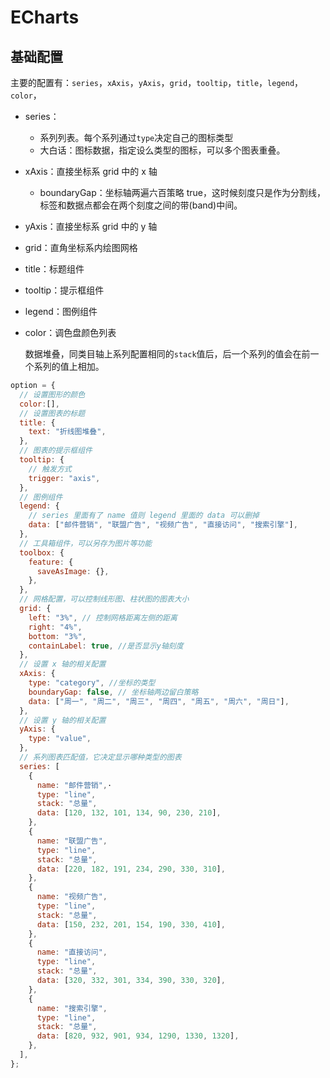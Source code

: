 # ECharts

## 基础配置

主要的配置有：`series`，`xAxis`，`yAxis`，`grid`，`tooltip`，`title`，`legend`，`color`，

- series：
  - 系列列表。每个系列通过`type`决定自己的图标类型
  - 大白话：图标数据，指定设么类型的图标，可以多个图表重叠。
- xAxis：直接坐标系 grid 中的 x 轴
  - boundaryGap：坐标轴两遍六百策略 true，这时候刻度只是作为分割线，标签和数据点都会在两个刻度之间的带(band)中间。
- yAxis：直接坐标系 grid 中的 y 轴
- grid：直角坐标系内绘图网格
- title：标题组件
- tooltip：提示框组件
- legend：图例组件
- color：调色盘颜色列表

  数据堆叠，同类目轴上系列配置相同的`stack`值后，后一个系列的值会在前一个系列的值上相加。

```js
option = {
  // 设置图形的颜色
  color:[],
  // 设置图表的标题
  title: {
    text: "折线图堆叠",
  },
  // 图表的提示框组件
  tooltip: {
    // 触发方式
    trigger: "axis",
  },
  // 图例组件
  legend: {
    // series 里面有了 name 值则 legend 里面的 data 可以删掉
    data: ["邮件营销", "联盟广告", "视频广告", "直接访问", "搜索引擎"],
  },
  // 工具箱组件，可以另存为图片等功能
  toolbox: {
    feature: {
      saveAsImage: {},
    },
  },
  // 网格配置，可以控制线形图、柱状图的图表大小
  grid: {
    left: "3%", // 控制网格距离左侧的距离
    right: "4%",
    bottom: "3%",
    containLabel: true, //是否显示y轴刻度
  },
  // 设置 x 轴的相关配置
  xAxis: {
    type: "category", //坐标的类型
    boundaryGap: false, // 坐标轴两边留白策略
    data: ["周一", "周二", "周三", "周四", "周五", "周六", "周日"],
  },
  // 设置 y 轴的相关配置
  yAxis: {
    type: "value",
  },
  // 系列图表匹配值，它决定显示哪种类型的图表
  series: [
    {
      name: "邮件营销",·
      type: "line",
      stack: "总量",
      data: [120, 132, 101, 134, 90, 230, 210],
    },
    {
      name: "联盟广告",
      type: "line",
      stack: "总量",
      data: [220, 182, 191, 234, 290, 330, 310],
    },
    {
      name: "视频广告",
      type: "line",
      stack: "总量",
      data: [150, 232, 201, 154, 190, 330, 410],
    },
    {
      name: "直接访问",
      type: "line",
      stack: "总量",
      data: [320, 332, 301, 334, 390, 330, 320],
    },
    {
      name: "搜索引擎",
      type: "line",
      stack: "总量",
      data: [820, 932, 901, 934, 1290, 1330, 1320],
    },
  ],
};
```
